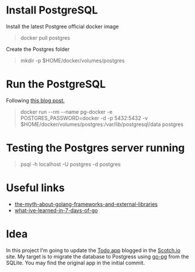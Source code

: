 # Install PostgreSQL

Install the latest Postgree official docker image
> docker pull postgres

Create the Postgres folder
> mkdir -p $HOME/docker/volumes/postgres

# Run the PostgreSQL

Following [this blog post.](https://hackernoon.com/dont-install-postgres-docker-pull-postgres-bee20e200198)  

> docker run --rm --name pg-docker -e POSTGRES_PASSWORD=docker -d -p 5432:5432 -v $HOME/docker/volumes/postgres:/var/lib/postgresql/data  postgres

# Testing the Postgres server running
> psql -h localhost -U postgres -d postgres


# Useful links

* [the-myth-about-golang-frameworks-and-external-libraries](https://hackernoon.com/the-myth-about-golang-frameworks-and-external-libraries-93cb4b7da50f)
* [what-ive-learned-in-7-days-of-go](https://dev.to/rhymes/what-ive-learned-in-7-days-of-go-5e3)

# Idea

In this project I'm going to update the [Todo app](https://github.com/scotch-io/go-echo-vue-single-page-app) blogged in the [Scotch.io](https://scotch.io/tutorials/create-a-single-page-app-with-go-echo-and-vue) site. My target is to migrate the database to Postgress using [go-pg](https://github.com/go-pg/pg) from the SQLite. You may find the original app in the initial commit.
